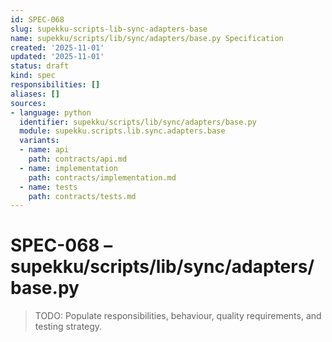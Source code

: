 ```yaml
---
id: SPEC-068
slug: supekku-scripts-lib-sync-adapters-base
name: supekku/scripts/lib/sync/adapters/base.py Specification
created: '2025-11-01'
updated: '2025-11-01'
status: draft
kind: spec
responsibilities: []
aliases: []
sources:
- language: python
  identifier: supekku/scripts/lib/sync/adapters/base.py
  module: supekku.scripts.lib.sync.adapters.base
  variants:
  - name: api
    path: contracts/api.md
  - name: implementation
    path: contracts/implementation.md
  - name: tests
    path: contracts/tests.md
---
```


# SPEC-068 – supekku/scripts/lib/sync/adapters/base.py

> TODO: Populate responsibilities, behaviour, quality requirements, and testing strategy.
